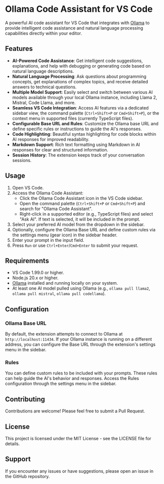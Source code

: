 # Ollama Code Assistant for VS Code

A powerful AI code assistant for VS Code that integrates with [Ollama](https://ollama.ai/) to provide intelligent code assistance and natural language processing capabilities directly within your editor.

## Features

*   **AI-Powered Code Assistance**: Get intelligent code suggestions, explanations, and help with debugging or generating code based on natural language descriptions.
*   **Natural Language Processing**: Ask questions about programming concepts, get explanations of complex topics, and receive detailed answers to technical questions.
*   **Multiple Model Support**: Easily select and switch between various AI models available through your local Ollama instance, including Llama 2, Mistral, Code Llama, and more.
*   **Seamless VS Code Integration**: Access AI features via a dedicated sidebar view, the command palette (`Ctrl+Shift+P` or `Cmd+Shift+P`), or the context menu in supported files (currently TypeScript files).
*   **Configurable Base URL and Rules**: Customize the Ollama base URL and define specific rules or instructions to guide the AI's responses.
*   **Code Highlighting**: Beautiful syntax highlighting for code blocks within AI responses for improved readability.
*   **Markdown Support**: Rich text formatting using Markdown in AI responses for clear and structured information.
*   **Session History**: The extension keeps track of your conversation sessions.

## Usage

1.  Open VS Code.
2.  Access the Ollama Code Assistant:
    -   Click the Ollama Code Assistant icon in the VS Code sidebar.
    -   Open the command palette (`Ctrl+Shift+P` or `Cmd+Shift+P`) and search for "Ollama Code Assistant".
    -   Right-click in a supported editor (e.g., TypeScript files) and select "Ask AI". If text is selected, it will be included in the prompt.
3.  Select your preferred AI model from the dropdown in the sidebar.
4.  Optionally, configure the Ollama Base URL and define custom rules via the settings menu (gear icon) in the sidebar header.
5.  Enter your prompt in the input field.
6.  Press `Run` or use `Ctrl+Enter`/`Cmd+Enter` to submit your request.

## Requirements

*   VS Code 1.99.0 or higher.
*   Node.js 20.x or higher.
*   [Ollama](https://ollama.ai/) installed and running locally on your system.
*   At least one AI model pulled using Ollama (e.g., `ollama pull llama2`, `ollama pull mistral`, `ollama pull codellama`).

## Configuration

### Ollama Base URL

By default, the extension attempts to connect to Ollama at `http://localhost:11434`. If your Ollama instance is running on a different address, you can configure the Base URL through the extension's settings menu in the sidebar.

### Rules

You can define custom rules to be included with your prompts. These rules can help guide the AI's behavior and responses. Access the Rules configuration through the settings menu in the sidebar.

## Contributing

Contributions are welcome! Please feel free to submit a Pull Request.

## License

This project is licensed under the MIT License - see the LICENSE file for details.

## Support

If you encounter any issues or have suggestions, please open an issue in the GitHub repository.
